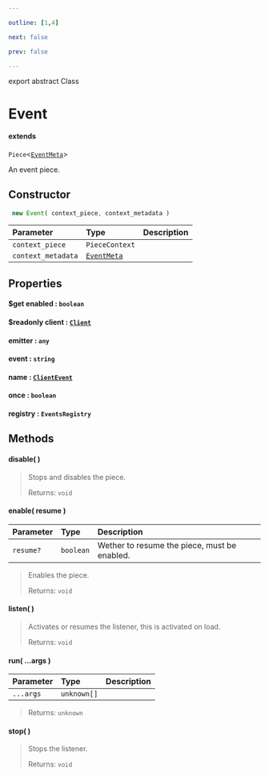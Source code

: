 ```yaml
---

outline: [1,4]

next: false

prev: false

---
```


export abstract Class
# Event
#### extends
 `Piece`<[`EventMeta`](../interfaces/EventMeta.md)>

An event piece.

## Constructor
```ts
 new Event( context_piece, context_metadata )
 ```
| Parameter | Type | Description |
| :--- | :--- | :--- |
| `context_piece` | `PieceContext` | |
| `context_metadata` | [`EventMeta`](../interfaces/EventMeta.md) | |

## Properties

#### $get enabled : `boolean`

#### $readonly client : [`Client`](./Client.md)

#### emitter : `any`

#### event : `string`

#### name : [`ClientEvent`](../enumerations/ClientEvent.md)

#### once : `boolean`

#### registry : `EventsRegistry`

## Methods

#### disable( )

> Stops and disables the piece.
> 
> Returns: `void`

#### enable( resume )
| Parameter | Type | Description |
| :--- | :--- | :--- |
| `resume?` | `boolean` | Wether to resume the piece, must be enabled. |
> Enables the piece.
> 
> Returns: `void`

#### listen( )

> Activates or resumes the listener, this is activated on load.
> 
> Returns: `void`

#### run( ...args )
| Parameter | Type | Description |
| :--- | :--- | :--- |
| `...args` | `unknown[]` | |
> 
> 
> Returns: `unknown`

#### stop( )

> Stops the listener.
> 
> Returns: `void`
